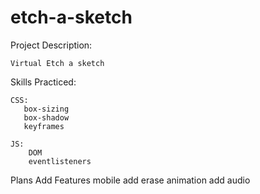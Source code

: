 # etch-a-sketch

Project Description: 

    Virtual Etch a sketch

Skills Practiced:

    CSS:
       box-sizing
       box-shadow
       keyframes

    JS:
        DOM
        eventlisteners


Plans
    Add Features
        mobile
        add erase animation
        add audio
